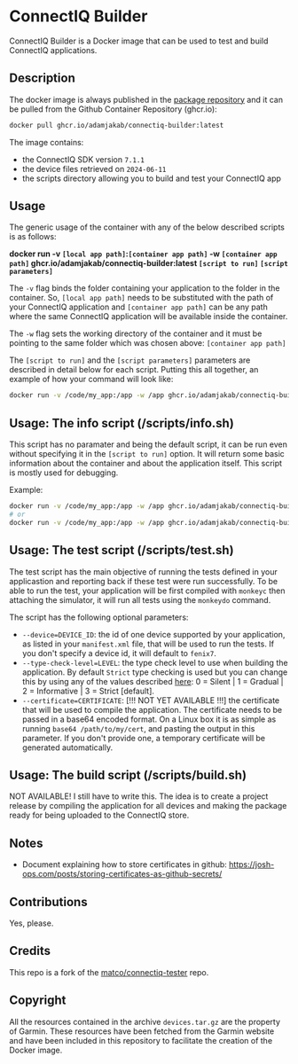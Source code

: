 # ConnectIQ Builder

ConnectIQ Builder is a Docker image that can be used to test and build ConnectIQ applications.

## Description

The docker image is always published in the [package repository](https://github.com/adamjakab/connectiq-builder/pkgs/container/connectiq-builder) and it can be pulled from the Github Container Repository (ghcr.io):

```bash
docker pull ghcr.io/adamjakab/connectiq-builder:latest
```

The image contains:

- the ConnectIQ SDK version `7.1.1`
- the device files retrieved on `2024-06-11`
- the scripts directory allowing you to build and test your ConnectIQ app

## Usage

The generic usage of the container with any of the below described scripts is as follows:

**docker run -v `[local app path]`:`[container app path]` -w `[container app path]` ghcr.io/adamjakab/connectiq-builder:latest `[script to run]` `[script parameters]`**

The `-v` flag binds the folder containing your application to the folder in the container. So, `[local app path]` needs to be substituted with the path of your ConnectIQ application and `[container app path]` can be any path where the same ConnectIQ application will be available inside the container.

The `-w` flag sets the working directory of the container and it must be pointing to the same folder which was chosen above: `[container app path]`

The `[script to run]` and the `[script parameters]` parameters are described in detail below for each script. Putting this all together, an example of how your command will look like:

```bash
docker run -v /code/my_app:/app -w /app ghcr.io/adamjakab/connectiq-builder:latest /scripts/info.sh
```

## Usage: The info script (/scripts/info.sh)

This script has no paramater and being the default script, it can be run even without specifying it in the `[script to run]` option.
It will return some basic information about the container and about the application itself. This script is mostly used for debugging.

Example:

```bash
docker run -v /code/my_app:/app -w /app ghcr.io/adamjakab/connectiq-builder:latest /scripts/info.sh
# or
docker run -v /code/my_app:/app -w /app ghcr.io/adamjakab/connectiq-builder:latest
```

## Usage: The test script (/scripts/test.sh)

The test script has the main objective of running the tests defined in your applicastion and reporting back if these test were run successfully.
To be able to run the test, your application will be first compiled with `monkeyc` then attaching the simulator, it will run all tests using the `monkeydo`
command.

The script has the following optional parameters:

- `--device=DEVICE_ID`: the id of one device supported by your application, as listed in your `manifest.xml` file, that will be used to run the tests. If you don't specify a device id, it will default to `fenix7`.
- `--type-check-level=LEVEL`: the type check level to use when building the application. By default `Strict` type checking is used but you can change this by using any of the values described [here](https://developer.garmin.com/connect-iq/monkey-c/monkey-types/): 0 = Silent | 1 = Gradual | 2 = Informative | 3 = Strict [default].
- `--certificate=CERTIFICATE`: [!!! NOT YET AVAILABLE !!!] the certificate that will be used to compile the application. The certificate needs to be passed in a base64 encoded format. On a Linux box it is as simple as running `base64 /path/to/my/cert`, and pasting the output in this parameter. If you don't provide one, a temporary certificate will be generated automatically.

## Usage: The build script (/scripts/build.sh)

NOT AVAILABLE! I still have to write this. The idea is to create a project release by compiling the application for all devices and making the package ready for being uploaded to the ConnectIQ store.

## Notes

- Document explaining how to store certificates in github: https://josh-ops.com/posts/storing-certificates-as-github-secrets/

## Contributions

Yes, please.

## Credits

This repo is a fork of the [matco/connectiq-tester](https://github.com/matco/connectiq-tester) repo.

## Copyright

All the resources contained in the archive `devices.tar.gz` are the property of Garmin. These resources have been fetched from the Garmin website and have been included in this repository to facilitate the creation of the Docker image.
